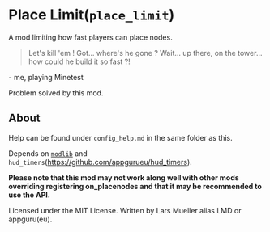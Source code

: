 # Place Limit(`place_limit`)
A mod limiting how fast players can place nodes.

> Let's kill 'em ! Got... where's he gone ? Wait... up there, on the tower... how could he build it so fast ?!

\- me, playing Minetest

Problem solved by this mod.

## About

Help can be found under `config_help.md` in the same folder as this.

Depends on [`modlib`](https://github.com/appgurueu/modlib) and `hud_timers`(https://github.com/appgurueu/hud_timers).

**Please note that this mod may not work along well with other mods overriding registering on_placenodes and that it may be recommended to use the API.**

Licensed under the MIT License. Written by Lars Mueller alias LMD or appguru(eu).